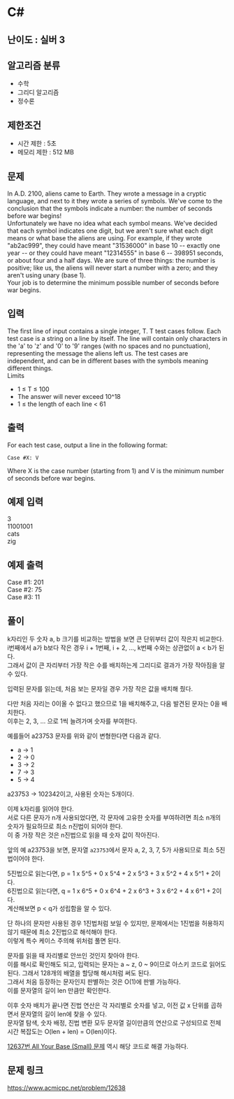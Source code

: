 # C#

## 난이도 : 실버 3

## 알고리즘 분류
  - 수학
  - 그리디 알고리즘
  - 정수론

## 제한조건
  - 시간 제한 : 5초
  - 메모리 제한 : 512 MB

## 문제
In A.D. 2100, aliens came to Earth. They wrote a message in a cryptic language, and next to it they wrote a series of symbols. We've come to the conclusion that the symbols indicate a number: the number of seconds before war begins!<br/>
Unfortunately we have no idea what each symbol means. We've decided that each symbol indicates one digit, but we aren't sure what each digit means or what base the aliens are using. For example, if they wrote "ab2ac999", they could have meant "31536000" in base 10 -- exactly one year -- or they could have meant "12314555" in base 6 -- 398951 seconds, or about four and a half days. We are sure of three things: the number is positive; like us, the aliens will never start a number with a zero; and they aren't using unary (base 1).<br/>
Your job is to determine the minimum possible number of seconds before war begins.<br/>


## 입력
The first line of input contains a single integer, T. T test cases follow. Each test case is a string on a line by itself. The line will contain only characters in the 'a' to 'z' and '0' to '9' ranges (with no spaces and no punctuation), representing the message the aliens left us. The test cases are independent, and can be in different bases with the symbols meaning different things.<br/>
Limits<br/>

  - 1 ≤ T ≤ 100
  - The answer will never exceed 10^18
  - 1 ≤ the length of each line < 61


## 출력
For each test case, output a line in the following format:<br/>

	Case #X: V

Where X is the case number (starting from 1) and V is the minimum number of seconds before war begins.<br/>


## 예제 입력
3<br/>
11001001<br/>
cats<br/>
zig<br/>


## 예제 출력
Case #1: 201<br/>
Case #2: 75<br/>
Case #3: 11<br/>


## 풀이
k자리인 두 숫자 a, b 크기를 비교하는 방법을 보면 큰 단위부터 값이 작은지 비교한다.<br/>
i번째에서 a가 b보다 작은 경우 i + 1번째, i + 2, ..., k번째 수와는 상관없이 a < b가 된다.<br/>
그래서 값이 큰 자리부터 가장 작은 수를 배치하는게 그리디로 결과가 가장 작아짐을 알 수 있다.<br/>


입력된 문자를 읽는데, 처음 보는 문자일 경우 가장 작은 값을 배치해 줬다.<br/>


다만 처음 자리는 0이올 수 없다고 했으므로 1을 배치해주고, 다음 발견된 문자는 0을 배치한다.<br/>
이후는 2, 3, ... 으로 1씩 늘려가며 숫자를 부여한다.<br/>


예를들어 a23753 문자를 위와 같이 변형한다면 다음과 같다.<br/>

  - a → 1
  - 2 → 0
  - 3 → 2
  - 7 → 3
  - 5 → 4

 a23753 → 102342이고, 사용된 숫자는 5개이다.<br/>


이제 k자리를 읽어야 한다.<br/>
서로 다른 문자가 n개 사용되었다면, 각 문자에 고유한 숫자를 부여하려면 최소 n개의 숫자가 필요하므로 최소 n진법이 되어야 한다.<br/>
이 중 가장 작은 것은 n진법으로 읽을 때 숫자 값이 작아진다.<br/>


앞의 예 a23753을 보면, 문자열 `a23753`에서 문자 a, 2, 3, 7, 5가 사용되므로 최소 5진법이어야 한다.<br/>


5진법으로 읽는다면, p = 1 x 5^5 + 0 x 5^4 + 2 x 5^3 + 3 x 5^2 + 4 x 5^1 + 2이다.<br/>
6진법으로 읽는다면, q = 1 x 6^5 + 0 x 6^4 + 2 x 6^3 + 3 x 6^2 + 4 x 6^1 + 2이다.<br/>
계산해보면 p < q가 성립함을 알 수 있다.<br/>


단 하나의 문자만 사용된 경우 1진법처럼 보일 수 있지만, 문제에서는 1진법을 허용하지 않기 때문에 최소 2진법으로 해석해야 한다.<br/>
이렇게 특수 케이스 주의해 위처럼 풀면 된다.<br/>


문자를 읽을 때 자리별로 안쓰인 것인지 찾아야 한다.<br/>
이를 해시로 확인해도 되고, 입력되는 문자는 a ~ z, 0 ~ 9이므로 아스키 코드로 읽어도 된다. 그래서 128개의 배열을 할당해 해시처럼 써도 된다.<br/>
그래서 처음 등장하는 문자인지 판별하는 것은 O(1)에 판별 가능하다.<br/>
이를 문자열의 길이 len 만큼만 확인한다.<br/>


이후 숫자 배치가 끝나면 진법 연산은 각 자리별로 숫자를 넣고, 이전 값 x 단위를 곱하면서 문자열의 길이 len에 찾을 수 있다.<br/>
문자열 탐색, 숫자 배정, 진법 변환 모두 문자열 길이만큼의 연산으로 구성되므로 전체 시간 복잡도는 O(len + len) = O(len)이다.<br/>


[12637번 All Your Base (Small) 문제](https://www.acmicpc.net/problem/12637) 역시 해당 코드로 해결 가능하다.<br/>


## 문제 링크
https://www.acmicpc.net/problem/12638